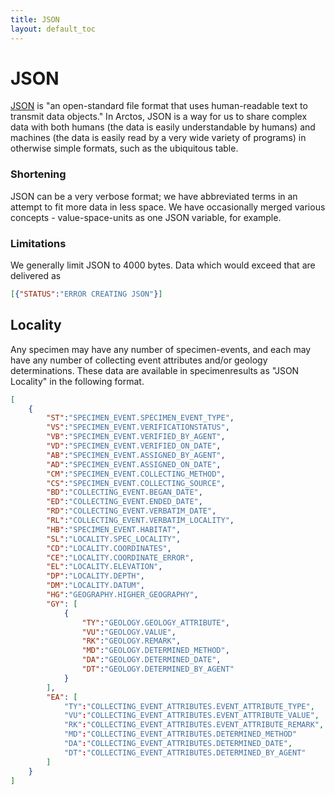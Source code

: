 ```yaml
---
title: JSON
layout: default_toc
---
```





<!--
	::::::::::::::::IMPORTANT::::::::::::::::
	
	Do not modify this file without modifying the functions which compile the JSON
	
	Do not remove this comment.

	::::::::::::::::IMPORTANT::::::::::::::::

-->




# JSON

[JSON](https://en.wikipedia.org/wiki/JSON) is "an open-standard file format that uses human-readable text to transmit data objects." In Arctos, JSON is a way for us to share complex data with both humans (the data is easily understandable by humans) and machines (the data is easily read by a very wide variety of programs) in otherwise simple formats, such as the ubiquitous table.

### Shortening

JSON can be a very verbose format; we have abbreviated terms in an attempt to fit more data in less space. We have occasionally merged various concepts - value-space-units as one JSON variable, for example.

### Limitations

We generally limit JSON to 4000 bytes. Data which would exceed that are delivered as

```json
[{"STATUS":"ERROR CREATING JSON"}]
```

## Locality

Any specimen may have any number of specimen-events, and each may have any number of collecting event attributes and/or geology determinations. These data are available in specimenresults as "JSON Locality" in the following format.

```json
[
	{
		"ST":"SPECIMEN_EVENT.SPECIMEN_EVENT_TYPE",
		"VS":"SPECIMEN_EVENT.VERIFICATIONSTATUS",
		"VB":"SPECIMEN_EVENT.VERIFIED_BY_AGENT",
		"VD":"SPECIMEN_EVENT.VERIFIED_ON_DATE",
		"AB":"SPECIMEN_EVENT.ASSIGNED_BY_AGENT",
		"AD":"SPECIMEN_EVENT.ASSIGNED_ON_DATE",
		"CM":"SPECIMEN_EVENT.COLLECTING_METHOD",
		"CS":"SPECIMEN_EVENT.COLLECTING_SOURCE",
		"BD":"COLLECTING_EVENT.BEGAN_DATE",
		"ED":"COLLECTING_EVENT.ENDED_DATE",
		"RD":"COLLECTING_EVENT.VERBATIM_DATE",
		"RL":"COLLECTING_EVENT.VERBATIM_LOCALITY",
		"HB":"SPECIMEN_EVENT.HABITAT",
		"SL":"LOCALITY.SPEC_LOCALITY",
		"CD":"LOCALITY.COORDINATES",
		"CE":"LOCALITY.COORDINATE_ERROR",
		"EL":"LOCALITY.ELEVATION",
		"DP":"LOCALITY.DEPTH",
		"DM":"LOCALITY.DATUM",
		"HG":"GEOGRAPHY.HIGHER_GEOGRAPHY",
		"GY": [
			{
				"TY":"GEOLOGY.GEOLOGY_ATTRIBUTE",
				"VU":"GEOLOGY.VALUE",
				"RK":"GEOLOGY.REMARK",
				"MD":"GEOLOGY.DETERMINED_METHOD",
				"DA":"GEOLOGY.DETERMINED_DATE",
				"DT":"GEOLOGY.DETERMINED_BY_AGENT"
			}
		],
		"EA": [
			"TY":"COLLECTING_EVENT_ATTRIBUTES.EVENT_ATTRIBUTE_TYPE",
			"VU":"COLLECTING_EVENT_ATTRIBUTES.EVENT_ATTRIBUTE_VALUE",
			"RK":"COLLECTING_EVENT_ATTRIBUTES.EVENT_ATTRIBUTE_REMARK",
			"MD":"COLLECTING_EVENT_ATTRIBUTES.DETERMINED_METHOD"
			"DA":"COLLECTING_EVENT_ATTRIBUTES.DETERMINED_DATE",
			"DT":"COLLECTING_EVENT_ATTRIBUTES.DETERMINED_BY_AGENT"
		]
	}
]
```